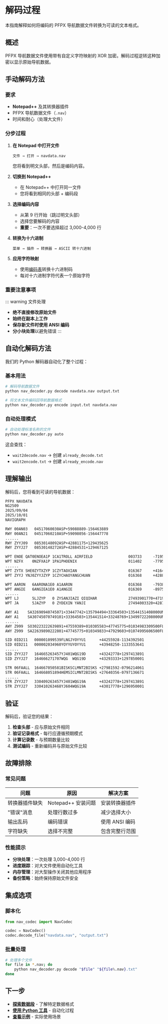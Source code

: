 # 解码过程

本指南解释如何将编码的 PFPX 导航数据文件转换为可读的文本格式。

## 概述

PFPX 导航数据文件使用带有自定义字符映射的 XOR 加密。解码过程逆转这种加密以显示原始导航数据。

## 手动解码方法

### 要求
- **Notepad++** 及其转换器插件
- PFPX 导航数据文件（`.nav`）
- 时间和耐心（处理大文件）

### 分步过程

1. **在 Notepad 中打开文件**
   ```
   文件 → 打开 → navdata.nav
   ```
   您将看到明文头部，然后是编码内容。

2. **切换到 Notepad++**
   - 在 Notepad++ 中打开同一文件
   - 您将看到相同的头部 + 编码段

3. **选择编码内容**
   - 从第 9 行开始（跳过明文头部）
   - 选择您要解码的内容
   - **重要**：一次不要选择超过 3,000-4,000 行

4. **转换为十六进制**
   ```
   菜单 → 插件 → 转换器 → ASCII 转十六进制
   ```

5. **应用字符映射**
   - 使用[编码表](./encoding-table.md)转换十六进制码
   - 每对十六进制字符代表一个原始字符

### 重要注意事项

::: warning 文件处理
- **绝不直接修改原始文件**
- **始终在副本上工作**
- **保存新文件时使用 ANSI 编码**
- **分小块处理**以避免错误
:::

## 自动化解码方法

我们的 Python 解码器自动化了整个过程：

### 基本用法

```bash
# 解码导航数据文件
python nav_decoder.py decode navdata.nav output.txt

# 将文本文件编码回导航数据格式  
python nav_decoder.py encode input.txt navdata.nav
```

### 自动处理模式

```bash
# 自动处理标准名称的文件
python nav_decoder.py auto
```

这会查找：
- `wait2decode.nav` → 创建 `already_decode.txt`
- `wait2encode.txt` → 创建 `already_encode.nav`

## 理解输出

解码后，您将看到可读的导航数据：

```txt
PFPX NAVDATA
NG2509
2025/09/04
2025/10/01
NAVIGRAPH

RWY 00AN03   04517060030ASP+59088889-156463889
RWY 00AN21   04517060210ASP+59098056-156447778
......
RWY ZYYJ09   08530148092ASP+42881175+129435625
RWY ZYYJ27   08530148272ASP+42884531+129467125

WPT ENOE QAT0ENOEA1P 1CA1TROLL AIRFIELD                003733     -71956667+002453333+0412509843ENOR    18000
WPT NZFX    0NZFXA1P 1PA1PHOENIX                       011402     -77957092+166745389+0003710006NZZO    18000
......
WPT ZYTX SHE0ZYTXZYP 1CZYTAOXIAN                       016367     +41641667+123485000+0019810499ZYSH    
WPT ZYYJ YNJ0ZYYJZYP 1CZYCHAOYANGCHUAN                 016368     +42881667+129450000+0062208530ZYSH    9490

WPT AARON   6AARONA1E0 A1AARON                         016368     -79384500-110927167+0000000000NZZO         
WPT ANGIE   6ANGIEA1E0 A1ANGIE                         016369     -89754667-176959167+0000000000NZZO       
......
WPT LJ      5LJZYP   0 ZYSANJIAZI QIQIHAR              27493901770+47195903+123944392+0000000000ZYSH         
WPT JA      5JAZYP   0 ZYDEXIN YANJI                   27494003320+42871356+129341022+0000000000ZYSH            

AWY A1    SA32690940745071+33447742+135794494+33364503+13544151408000UNLTD0
AWY A1    SA30745070749101+33364503+135441514+33248769+13499722208000UNLTD0
......
AWY Z999  SO30223222639891+47559389+010305583+47745775+01034983309500FL6601
AWY Z999  SA22639890222801+47745775+010349833+47929603+01074995606500FL2451

SID 0ID211   000001099539FLNGJYOYYU1      +44255928-1134392501
SID 0ID211   000002034960YOYYUYOYYU1      +43948250-1133553641
......
SID ZYYJ27   164665263457YJ401WQG19D      +43242778+1297413891
SID ZYYJ27   164666271707WQG  WQG19D      +43293333+1297850001

STR 06FAALL  164667050581BISKSCLMNT2BISKS +27981592-0796214061
STR 06FAALL  164668051894HEMSICLMNT2BISKS +27640356-0797136671
......
STR ZYYJ27   330409263457YJ401WQG19A      +43242778+1297413891
STR ZYYJ27   330410263468YJ604WQG19A      +43017778+1296950001
```

## 验证

解码后，验证您的结果：

1. **检查头部** - 应与原始文件相同
2. **验证记录格式** - 每行应遵循预期模式
3. **计算记录数** - 与预期数量比较
4. **测试编码** - 重新编码并与原始文件比较

## 故障排除

### 常见问题

| 问题 | 原因 | 解决方案 |
|---------|-------|----------|
| 转换器插件缺失 | Notepad++ 安装问题 | 安装转换器插件 |
| "错误"消息 | 处理行数过多 | 减少选择大小 |
| 输出乱码 | 编码错误 | 使用 ANSI 编码 |
| 字符缺失 | 选择不完整 | 包含完整行范围 |

### 性能提示

- **分块处理**：一次处理 3,000-4,000 行
- **进度跟踪**：对大文件使用自动化工具
- **内存管理**：对大型操作关闭其他应用程序
- **备份策略**：始终保持原始文件安全

## 集成选项

### 脚本化
```python
from nav_codec import NavCodec

codec = NavCodec()
codec.decode_file("navdata.nav", "output.txt")
```

### 批量处理
```bash
# 处理多个文件
for file in *.nav; do
    python nav_decoder.py decode "$file" "${file%.nav}.txt"
done
```

## 下一步

- **[探索数据段](./runways.md)** - 了解特定数据格式
- **[使用 Python 工具](../tools/python-decoder.md)** - 自动化过程
- **[查看示例](../tools/examples.md)** - 实际使用场景

